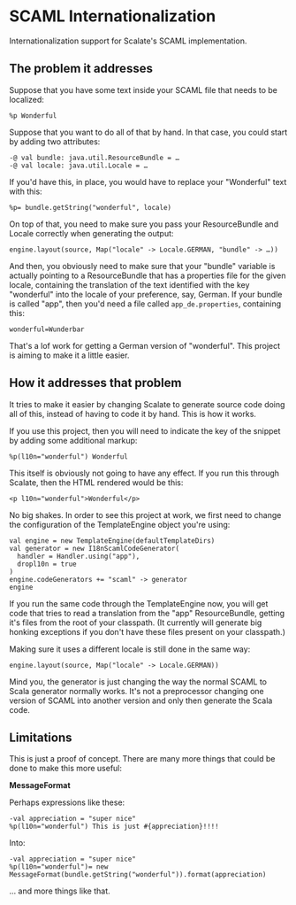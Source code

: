 # SCAML Internationalization

Internationalization support for Scalate's SCAML implementation.

## The problem it addresses

Suppose that you have some text inside your SCAML file that needs to be localized:

    %p Wonderful

Suppose that you want to do all of that by hand. In that case, you could start by adding two attributes:

    -@ val bundle: java.util.ResourceBundle = …
    -@ val locale: java.util.Locale = …

If you'd have this, in place, you would have to replace your "Wonderful" text with this:

    %p= bundle.getString("wonderful", locale)

On top of that, you need to make sure you pass your ResourceBundle and Locale correctly when generating the output:

    engine.layout(source, Map("locale" -> Locale.GERMAN, "bundle" -> …))

And then, you obviously need to make sure that your "bundle" variable is actually pointing to a ResourceBundle that has a properties file for the given locale, containing the translation of the text identified with the key "wonderful" into the locale of your preference, say, German. If your bundle is called "app", then you'd need a file called `app_de.properties`, containing this:

    wonderful=Wunderbar

That's a lof work for getting a German version of "wonderful". This project is aiming to make it a little easier.
    
## How it addresses that problem

It tries to make it easier by changing Scalate to generate source code doing all of this, instead of having to code it by hand. This is how it works. 

If you use this project, then you will need to indicate the key of the snippet by adding some additional markup:

    %p(l10n="wonderful") Wonderful
    
This itself is obviously not going to have any effect. If you run this through Scalate, then the HTML rendered would be this:

    <p l10n="wonderful">Wonderful</p>
    
No big shakes. In order to see this project at work, we first need to change the configuration of the TemplateEngine object you're using:

    val engine = new TemplateEngine(defaultTemplateDirs)
    val generator = new I18nScamlCodeGenerator(
      handler = Handler.using("app"),
      dropl10n = true
    )
    engine.codeGenerators += "scaml" -> generator
    engine

If you run the same code through the TemplateEngine now, you will get code that tries to read a translation from the "app" ResourceBundle, getting it's files from the root of your classpath. (It currently will generate big honking exceptions if you don't have these files present on your classpath.)

Making sure it uses  a different locale is still done in the same way:

    engine.layout(source, Map("locale" -> Locale.GERMAN))
    
Mind you, the generator is just changing the way the normal SCAML to Scala generator normally works. It's not a preprocessor changing one version of SCAML into another version and only then generate the Scala code.

## Limitations

This is just a proof of concept. There are many more things that could be done to make this more useful:

__MessageFormat__

Perhaps expressions like these:

    -val appreciation = "super nice"
    %p(l10n="wonderful") This is just #{appreciation}!!!!

Into:

    -val appreciation = "super nice"
    %p(l10n="wonderful")= new MessageFormat(bundle.getString("wonderful")).format(appreciation)

… and more things like that.



